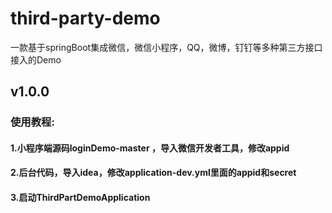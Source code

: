 # third-party-demo
一款基于springBoot集成微信，微信小程序，QQ，微博，钉钉等多种第三方接口接入的Demo
## v1.0.0
### 使用教程:
#### 1.小程序端源码loginDemo-master ，导入微信开发者工具，修改appid
#### 2.后台代码，导入idea，修改application-dev.yml里面的appid和secret
#### 3.启动ThirdPartDemoApplication

